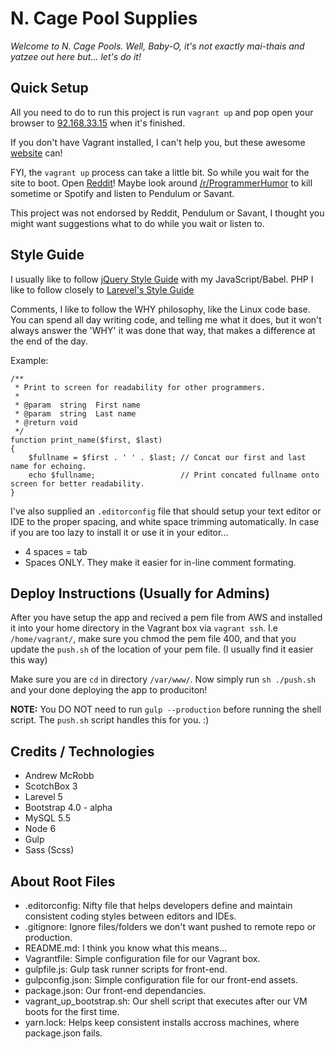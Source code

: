 # N. Cage Pool Supplies

*Welcome to N. Cage Pools. Well, Baby-O, it's not exactly mai-thais
and yatzee out here but... let's do it!*

## Quick Setup

All you need to do to run this project is run `vagrant up` and pop open your browser to [92.168.33.15](http://192.168.33.15) when it's finished.

If you don't have Vagrant installed, I can't help you, but these awesome [website](https://www.vagrantup.com/) can!

FYI, the `vagrant up` process can take a little bit. So while you wait for the site to boot.
Open [Reddit](https://www.reddit.com/)! Maybe look around [/r/ProgrammerHumor](https://www.reddit.com/r/ProgrammerHumor/) to kill sometime or Spotify and listen to Pendulum or Savant.

This project was not endorsed by Reddit, Pendulum or Savant, I thought you might want suggestions what to do while you wait or listen to.

## Style Guide

I usually like to follow [jQuery Style Guide](https://contribute.jquery.org/style-guide/js/) with my JavaScript/Babel.
PHP I like to follow closely to [Larevel's Style Guide](https://laravel.com/docs/5.4/contributions#coding-style)

Comments, I like to follow the WHY philosophy, like the Linux code base. You can spend all day writing code, and telling me what it does,
but it won't always answer the 'WHY' it was done that way, that makes a difference at the end of the day.

Example:
```
/**
 * Print to screen for readability for other programmers.
 *
 * @param  string  First name
 * @param  string  Last name
 * @return void
 */
function print_name($first, $last)
{
    $fullname = $first . ' ' . $last; // Concat our first and last name for echoing.
    echo $fullname;                   // Print concated fullname onto screen for better readability.
}

```

I've also supplied an `.editorconfig` file that should setup your text editor or IDE to the proper spacing,
and white space trimming automatically. In case if you are too lazy to install it or use it in your editor...

- 4 spaces = tab
- Spaces ONLY. They make it easier for in-line comment formating.


## Deploy Instructions (Usually for Admins)

After you have setup the app and recived a pem file from AWS and installed it into your home directory in the Vagrant box via `vagrant ssh`. I.e `/home/vagrant/`,
make sure you chmod the pem file 400, and that you update the `push.sh` of the location of your pem file. (I usually find it easier this way)

Make sure you are `cd` in directory `/var/www/`. Now simply run `sh ./push.sh` and your done deploying the app to produciton!

**NOTE:** You DO NOT need to run `gulp --production` before running the shell script. The `push.sh` script handles this for you. :)


## Credits / Technologies

- Andrew McRobb
- ScotchBox 3
- Larevel 5
- Bootstrap 4.0 - alpha
- MySQL 5.5
- Node 6
- Gulp
- Sass (Scss)

## About Root Files
- .editorconfig: Nifty file that helps developers define and maintain consistent coding styles between editors and IDEs.
- .gitignore: Ignore files/folders we don't want pushed to remote repo or production.
- README.md: I think you know what this means...
- Vagrantfile: Simple configuration file for our Vagrant box.
- gulpfile.js: Gulp task runner scripts for front-end.
- gulpconfig.json: Simple configuration file for our front-end assets.
- package.json: Our front-end dependancies.
- vagrant_up_bootstrap.sh: Our shell script that executes after our VM boots for the first time.
- yarn.lock: Helps keep consistent installs accross machines, where package.json fails.
